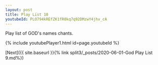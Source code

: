 ```yaml
---
layout: post
title: Play List 10
youtubeId: PLO794kREfZK1fR0kq7q92DMzwY4jhv_cA
---
```

 
 
Play list of GOD's names chants.
 
{% include youtubePlayer1.html id=page.youtubeId %}
 

[Next]({{ site.baseurl }}{% link  split3/_posts/2020-06-01-God Play List 9.md%})
